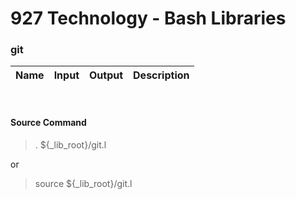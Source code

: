 # **927 Technology - Bash Libraries**

### git

|Name|Input|Output|Description|
|:---|:-|:-|:-------------|


&nbsp;
#### Source Command
> . ${_lib_root}/git.l

or

> source ${_lib_root}/git.l
